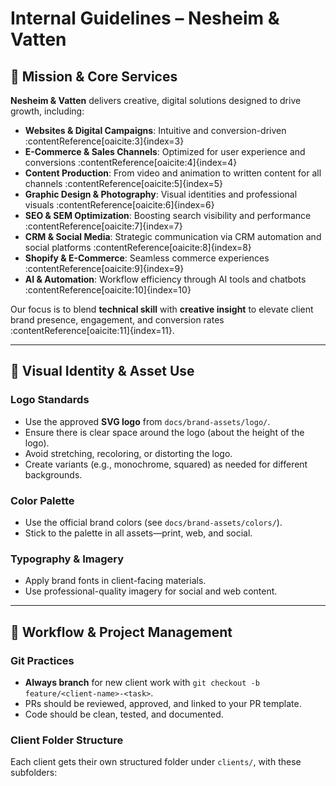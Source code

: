 # Internal Guidelines – Nesheim & Vatten

## 🧠 Mission & Core Services

**Nesheim & Vatten** delivers creative, digital solutions designed to drive growth, including:

- **Websites & Digital Campaigns**: Intuitive and conversion-driven :contentReference[oaicite:3]{index=3}  
- **E-Commerce & Sales Channels**: Optimized for user experience and conversions :contentReference[oaicite:4]{index=4}  
- **Content Production**: From video and animation to written content for all channels :contentReference[oaicite:5]{index=5}  
- **Graphic Design & Photography**: Visual identities and professional visuals :contentReference[oaicite:6]{index=6}  
- **SEO & SEM Optimization**: Boosting search visibility and performance :contentReference[oaicite:7]{index=7}  
- **CRM & Social Media**: Strategic communication via CRM automation and social platforms :contentReference[oaicite:8]{index=8}  
- **Shopify & E-Commerce**: Seamless commerce experiences :contentReference[oaicite:9]{index=9}  
- **AI & Automation**: Workflow efficiency through AI tools and chatbots :contentReference[oaicite:10]{index=10}

Our focus is to blend **technical skill** with **creative insight** to elevate client brand presence, engagement, and conversion rates :contentReference[oaicite:11]{index=11}.

---

## 🎨 Visual Identity & Asset Use

### Logo Standards
- Use the approved **SVG logo** from `docs/brand-assets/logo/`.
- Ensure there is clear space around the logo (about the height of the logo).
- Avoid stretching, recoloring, or distorting the logo.
- Create variants (e.g., monochrome, squared) as needed for different backgrounds.

### Color Palette
- Use the official brand colors (see `docs/brand-assets/colors/`).
- Stick to the palette in all assets—print, web, and social.

### Typography & Imagery
- Apply brand fonts in client-facing materials.
- Use professional-quality imagery for social and web content.

---

## 🚀 Workflow & Project Management

### Git Practices
- **Always branch** for new client work with `git checkout -b feature/<client-name>-<task>`.
- PRs should be reviewed, approved, and linked to your PR template.
- Code should be clean, tested, and documented.

### Client Folder Structure
Each client gets their own structured folder under `clients/`, with these subfolders:

